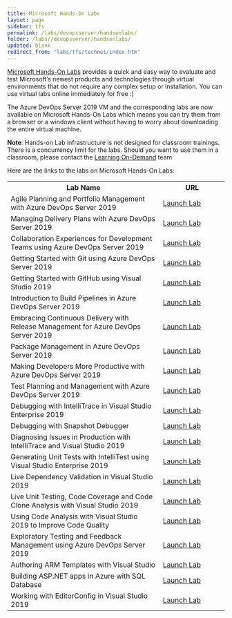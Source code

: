 ```yaml
---
title: Microsoft Hands-On Labs
layout: page    
sidebar: tfs
permalink: /labs/devopsserver/handsonlabs/
folder: /labs//devopsserver/handsonlabs/
updated: blank
redirect_from: "labs/tfs/technet/index.htm" 
---
```


<a href="https://www.microsoft.com/handsonlabs" target="_blank">Microsoft Hands-On Labs</a> provides a quick and easy way to evaluate and test Microsoft’s newest products and technologies through virtual environments that do not require any complex setup or installation. You can use virtual labs online immediately for free :)

The Azure DevOps Server 2019 VM and the corresponding labs are now available on Microsoft Hands-On Labs which means you can try them from a browser or a windows client without having to worry about downloading the entire virtual machine.

**Note**: Hands-on Lab infrastructure is not designed for classroom trainings. There is a concurrency limit for the labs. Should you want to use them in a classroom, please contact the [Learning On-Demand](mailto:lodslabs@microsoft.com?Subject=TechNet%20labs%20for%20classroom%20usage) team

Here are the links to the labs on Microsoft Hands-On Labs:

<table width="100%">
  <tr>
    <th width="70%">Lab Name</th>
    <th>URL</th>
  </tr>
  <tr>
    <td >Agile Planning and Portfolio Management with Azure DevOps Server 2019</td>
    <td ><a href="https://labondemand.com/AuthenticatedLaunch/38292?providerId=4" target="_blank">Launch Lab</a></td>
  </tr>
  <tr>
    <td >Managing Delivery Plans with Azure DevOps Server 2019</td>
    <td ><a href="https://labondemand.com/AuthenticatedLaunch/38311?providerId=4" target="_blank">Launch Lab</a></td>
  </tr>
  <tr>
    <td >Collaboration Experiences for Development Teams using Azure DevOps Server 2019</td>
    <td ><a href="https://labondemand.com/AuthenticatedLaunch/38296?providerId=4" target="_blank">Launch Lab</a></td>
  </tr>
  <tr>
    <td >Getting Started with Git using Azure DevOps Server 2019</td>
    <td ><a href="https://labondemand.com/AuthenticatedLaunch/38303?providerId=4" target="_blank">Launch Lab</a></td>
  </tr>
  <tr>
    <td >Getting Started with GitHub using Visual Studio 2019</td>
    <td ><a href="https://labondemand.com/AuthenticatedLaunch/54149?providerId=4" target="_blank">Launch Lab</a></td>
  </tr>
  <tr>
    <td >Introduction to Build Pipelines in Azure DevOps Server 2019</td>
    <td ><a href= "https://labondemand.com/AuthenticatedLaunch/54150?providerId=4" target="_blank">Launch Lab</a></td>
  </tr>
  <tr>
    <td >Embracing Continuous Delivery with Release Management for Azure DevOps Server 2019</td>
    <td ><a href="https://labondemand.com/AuthenticatedLaunch/38301?providerId=4" target="_blank">Launch Lab</a></td>
  </tr>
  <tr>
    <td >Package Management in Azure DevOps Server 2019</td>
    <td ><a href="https://labondemand.com/AuthenticatedLaunch/38313?providerId=4" target="_blank">Launch Lab</a></td>
  </tr>
  <tr>
    <td >Making Developers More Productive with Azure DevOps Server 2019</td>
    <td ><a href="https://labondemand.com/AuthenticatedLaunch/38310?providerId=4" target="_blank">Launch Lab</a></td>
  </tr>
  <tr>
    <td >Test Planning and Management with Azure DevOps Server 2019</td>
    <td ><a href="https://labondemand.com/AuthenticatedLaunch/38315?providerId=4" target="_blank">Launch Lab</a></td>
  </tr>
  <tr>
    <td >Debugging with IntelliTrace in Visual Studio Enterprise 2019</td>
    <td ><a href="https://labondemand.com/AuthenticatedLaunch/38297?providerId=4" target="_blank">Launch Lab</a></td>
  </tr>
  <tr>
    <td >Debugging with Snapshot Debugger</td>
    <td ><a href="https://labondemand.com/AuthenticatedLaunch/38303?providerId=4" target="_blank">Launch Lab</a></td>
  </tr>
  <tr>
    <td >Diagnosing Issues in Production with IntelliTrace and Visual Studio 2019</td>
    <td ><a href="https://labondemand.com/AuthenticatedLaunch/38300?providerId=4" target="_blank">Launch Lab</a></td>
  </tr>
  <tr>
    <td >Generating Unit Tests with IntelliTest using Visual Studio Enterprise 2019</td>
    <td ><a href="https://labondemand.com/AuthenticatedLaunch/38306?providerId=4" target="_blank">Launch Lab</a></td>
  </tr>
  <tr>
    <td >Live Dependency Validation in Visual Studio 2019</td>
    <td ><a href="https://labondemand.com/AuthenticatedLaunch/38308?providerId=4" target="_blank">Launch Lab</a></td>
  </tr>
  <tr>
    <td >Live Unit Testing, Code Coverage and Code Clone Analysis with Visual Studio 2019</td>
    <td ><a href="https://labondemand.com/AuthenticatedLaunch/38309?providerId=4" target="_blank">Launch Lab</a></td>
  </tr>
  <tr>
    <td >Using Code Analysis with Visual Studio 2019 to Improve Code Quality</td>
    <td ><a href="https://labondemand.com/AuthenticatedLaunch/38316?providerId=4" target="_blank">Launch Lab</a></td>
  </tr>
  <tr>
    <td >Exploratory Testing and Feedback Management using Azure DevOps Server 2019</td>
    <td ><a href="https://labondemand.com/AuthenticatedLaunch/38302?providerId=4" target="_blank">Launch Lab</a></td>
  </tr>
  <tr>
    <td >Authoring ARM Templates with Visual Studio</td>
    <td ><a href="https://labondemand.com/AuthenticatedLaunch/38294?providerId=4" target="_blank">Launch Lab</a></td>
  </tr>
  <tr>
    <td >Building ASP.NET apps in Azure with SQL Database</td>
    <td ><a href="https://labondemand.com/AuthenticatedLaunch/38313?providerId=4" target="_blank">Launch Lab</a></td>
  </tr>
  <tr>
    <td >Working with EditorConfig in Visual Studio 2019</td>
    <td ><a href="https://labondemand.com/AuthenticatedLaunch/38318?providerId=4" target="_blank">Launch Lab</a></td>
  </tr>
</table>